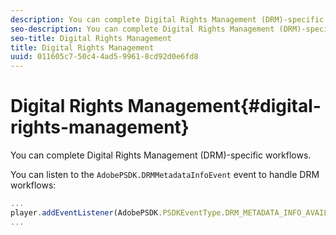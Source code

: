 ```yaml
---
description: You can complete Digital Rights Management (DRM)-specific workflows.
seo-description: You can complete Digital Rights Management (DRM)-specific workflows.
seo-title: Digital Rights Management
title: Digital Rights Management
uuid: 011605c7-50c4-4ad5-9961-8cd92d0e6fd8
---
```


# Digital Rights Management{#digital-rights-management}

You can complete Digital Rights Management (DRM)-specific workflows.

You can listen to the `AdobePSDK.DRMMetadataInfoEvent` event to handle DRM workflows: 

```js
... 
player.addEventListener(AdobePSDK.PSDKEventType.DRM_METADATA_INFO_AVAILABLE, onDRMMetadataInfoAvailable); 
...
```

